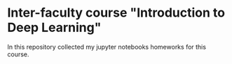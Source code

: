 # Inter-faculty course "Introduction to Deep Learning"

In this repository collected my jupyter notebooks homeworks for this course.